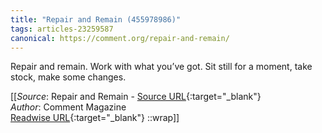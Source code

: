 ```yaml
---
title: "Repair and Remain (455978986)"
tags: articles-23259587
canonical: https://comment.org/repair-and-remain/
---
```


Repair and remain. Work with what you’ve got. Sit still for a moment, take stock, make some changes.


[[_Source_: Repair and Remain - [Source URL](https://comment.org/repair-and-remain/){:target="_blank"}<br>
_Author_: Comment Magazine<br>
[Readwise URL](https://readwise.io/open/455978986){:target="_blank"}
::wrap]]
